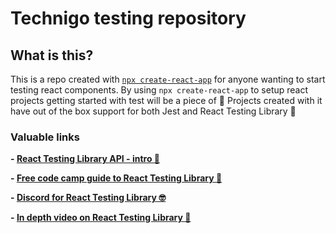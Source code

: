 # Technigo testing repository

## What is this?

This is a repo created with [`npx create-react-app`](https://create-react-app.dev/docs/getting-started) for anyone wanting to start testing react components. By using `npx create-react-app` to setup react projects getting started with test will be a piece of 🧁 Projects created with it have out of the box support for both Jest and React Testing Library 🎉

### Valuable links

**- [React Testing Library API - intro 👀](https://testing-library.com/docs/react-testing-library/intro)**

**- [Free code camp guide to React Testing Library 💪](https://www.freecodecamp.org/news/8-simple-steps-to-start-testing-react-apps-using-react-testing-library-and-jest/)**

**- [Discord for React Testing Library 🤓](https://discord.com/invite/c6JN9fM)**

**- [In depth video on React Testing Library 📼](https://www.youtube.com/watch?v=ZmVBCpefQe8)**
